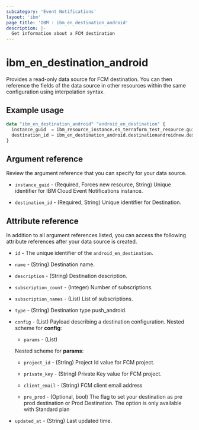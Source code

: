 ```yaml
---
subcategory: 'Event Notifications'
layout: 'ibm'
page_title: 'IBM : ibm_en_destination_android'
description: |-
  Get information about a FCM destination
---
```


# ibm_en_destination_android

Provides a read-only data source for FCM destination. You can then reference the fields of the data source in other resources within the same configuration using interpolation syntax.

## Example usage

```terraform
data "ibm_en_destination_android" "android_en_destination" {
  instance_guid  = ibm_resource_instance.en_terraform_test_resource.guid
  destination_id = ibm_en_destination_android.destinationandroidnew.destination_id
}
```

## Argument reference

Review the argument reference that you can specify for your data source.

- `instance_guid` - (Required, Forces new resource, String) Unique identifier for IBM Cloud Event Notifications instance.

- `destination_id` - (Required, String) Unique identifier for Destination.

## Attribute reference

In addition to all argument references listed, you can access the following attribute references after your data source is created.

- `id` - The unique identifier of the `android_en_destination`.

- `name` - (String) Destination name.

- `description` - (String) Destination description.

- `subscription_count` - (Integer) Number of subscriptions.

- `subscription_names` - (List) List of subscriptions.

- `type` - (String) Destination type push_android.

- `config` - (List) Payload describing a destination configuration.
  Nested scheme for **config**:

  - `params` - (List)

  Nested scheme for **params**:

  - `project_id` - (String) Project Id value for FCM project.

  - `private_key` - (String) Private Key value for FCM project.

  - `client_email` - (String) FCM client email address

  - `pre_prod` - (Optional, bool) The flag to set your destination as pre prod destination or Prod Destination. The option is only available with Standard plan

- `updated_at` - (String) Last updated time.
